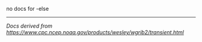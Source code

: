 no docs for -else

----
_Docs derived from <https://www.cpc.ncep.noaa.gov/products/wesley/wgrib2/transient.html>_